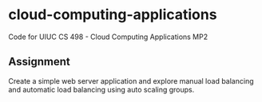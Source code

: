 # cloud-computing-applications
Code for UIUC CS 498 - Cloud Computing Applications MP2

## Assignment
Create a simple web server application and explore manual load balancing and automatic load balancing using auto scaling groups.
